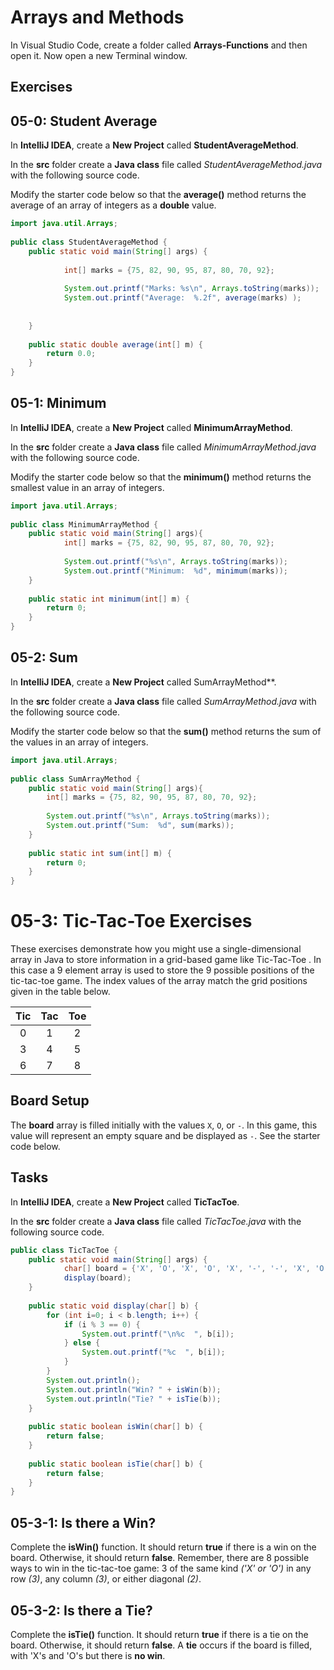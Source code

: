 # Arrays and Methods

In Visual Studio Code, create a folder called **Arrays-Functions** and then open it. Now open a new Terminal window. 

## Exercises

## 05-0: Student Average

In **IntelliJ IDEA**, create a **New Project** called **StudentAverageMethod**.

In the **src** folder create a **Java class** file called *StudentAverageMethod.java* with the following source code.

Modify the starter code below so that the **average()** method returns the average of an array of integers as a **double** value.

```java
import java.util.Arrays;  
  
public class StudentAverageMethod {  
    public static void main(String[] args) {  
  
            int[] marks = {75, 82, 90, 95, 87, 80, 70, 92};  
  
            System.out.printf("Marks: %s\n", Arrays.toString(marks));  
            System.out.printf("Average:  %.2f", average(marks) );  
  
  
    }  
  
    public static double average(int[] m) {  
        return 0.0;  
    }  
}
```

## 05-1: Minimum

In **IntelliJ IDEA**, create a **New Project** called **MinimumArrayMethod**.

In the **src** folder create a **Java class** file called *MinimumArrayMethod.java* with the following source code.

Modify the starter code below so that the **minimum()** method returns the smallest value in an array of integers.

```java
import java.util.Arrays;  
  
public class MinimumArrayMethod {  
    public static void main(String[] args){  
            int[] marks = {75, 82, 90, 95, 87, 80, 70, 92};  
  
            System.out.printf("%s\n", Arrays.toString(marks));  
            System.out.printf("Minimum:  %d", minimum(marks));  
    }  
  
    public static int minimum(int[] m) {  
        return 0;  
    }  
}
```

## 05-2: Sum

In **IntelliJ IDEA**, create a **New Project** called SumArrayMethod**.

In the **src** folder create a **Java class** file called *SumArrayMethod.java* with the following source code.

Modify the starter code below so that the **sum()** method returns the sum of the values in an array of integers.

```java
import java.util.Arrays;  
  
public class SumArrayMethod {  
    public static void main(String[] args){  
        int[] marks = {75, 82, 90, 95, 87, 80, 70, 92};  
  
        System.out.printf("%s\n", Arrays.toString(marks));  
        System.out.printf("Sum:  %d", sum(marks));  
    }  
  
    public static int sum(int[] m) {  
        return 0;  
    }  
}
```

# 05-3: Tic-Tac-Toe Exercises

These exercises demonstrate how you might use a single-dimensional array in Java to store information in a grid-based game like Tic-Tac-Toe . In this case a 9 element array is used to store the 9 possible positions of the tic-tac-toe game. The index values of the array  match the grid positions given in the table below.

|   Tic  |  Tac   |  Toe   |
|:---:|:---:|:---:|
|  0  |  1  |  2  |
|  3  |  4  |  5  |
|  6  |  7  |  8  |


## Board Setup

The **board** array is filled initially with the values ```X```, ```O```, or ```-```.  In this game, this value will represent an empty square and be displayed as ```-```.  See the starter code below.

## Tasks

In **IntelliJ IDEA**, create a **New Project** called **TicTacToe**.

In the **src** folder create a **Java class** file called *TicTacToe.java* with the following source code.

```java
public class TicTacToe {  
    public static void main(String[] args) {  
            char[] board = {'X', 'O', 'X', 'O', 'X', '-', '-', 'X', 'O'};  
            display(board);  
    }  
  
    public static void display(char[] b) {  
        for (int i=0; i < b.length; i++) {  
            if (i % 3 == 0) {  
                System.out.printf("\n%c  ", b[i]);  
            } else {  
                System.out.printf("%c  ", b[i]);  
            }  
        }  
        System.out.println();  
        System.out.println("Win? " + isWin(b));  
        System.out.println("Tie? " + isTie(b));  
    }  
  
    public static boolean isWin(char[] b) {  
        return false;  
    }  
  
    public static boolean isTie(char[] b) {  
        return false;  
    }  
}
```

## 05-3-1:  Is there a Win?

Complete the **isWin()** function. It should return **true** if there is a win on the board.  Otherwise, it should return **false**. Remember, there are 8 possible ways to win in the tic-tac-toe game:  3 of the same kind _('X' or 'O')_ in any row _(3)_, any column _(3)_, or either diagonal _(2)_.

## 05-3-2:  Is there a Tie?
Complete the **isTie()** function. It should return **true** if there is a tie on the board.  Otherwise, it should return **false**.  A **tie** occurs if the board is filled, with 'X's and 'O's but there is **no win**.
